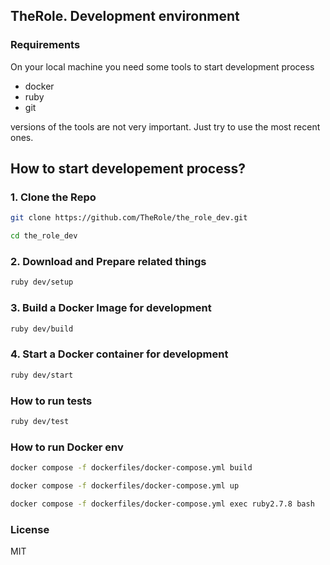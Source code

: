 ## TheRole. Development environment

### Requirements

On your local machine you need some tools to start development process

- docker
- ruby
- git

versions of the tools are not very important. Just try to use the most recent ones.
## How to start developement process?

### 1. Clone the Repo

```sh
git clone https://github.com/TheRole/the_role_dev.git
```

```sh
cd the_role_dev
```

### 2. Download and Prepare related things

```sh
ruby dev/setup
```

### 3. Build a Docker Image for development

```sh
ruby dev/build
```

### 4. Start a Docker container for development

```sh
ruby dev/start
```


### How to run tests

```sh
ruby dev/test
```

### How to run Docker env

```sh
docker compose -f dockerfiles/docker-compose.yml build

docker compose -f dockerfiles/docker-compose.yml up

docker compose -f dockerfiles/docker-compose.yml exec ruby2.7.8 bash
```


### License

MIT

